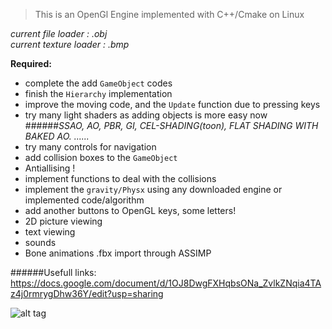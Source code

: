 >This is an OpenGl Engine implemented with C++/Cmake on Linux


_current file loader : .obj_  
_current texture loader : .bmp_ 

**Required:**
  - complete the add `GameObject` codes
  - finish the `Hierarchy` implementation
  - improve the moving code, and the `Update` function due to pressing keys
  - try many light shaders as adding objects is more easy now  
    ######*SSAO, AO, PBR, GI, CEL-SHADING(toon), FLAT SHADING WITH BAKED AO. ......*
  - try many controls for navigation 
  - add collision boxes to the `GameObject`
  - Antiallising !
  - implement functions to deal with the collisions
  - implement the `gravity/Physx` using any downloaded engine or implemented code/algorithm
  - add another buttons to OpenGL keys, some letters!
  - 2D picture viewing
  - text viewing
  - sounds
  - Bone animations .fbx import through ASSIMP  
  
  ######Usefull links: https://docs.google.com/document/d/1OJ8DwgFXHqbsONa_ZvlkZNqia4TAz4j0rmrygDhw36Y/edit?usp=sharing  
    
![alt tag](https://lh3.googleusercontent.com/omAgrBkPyitVlfCWBC_KPib5oFBHSkniMAFmpRQmGtIvSZuY7N8Wgir85Bd8Vi_22qWndtGR_ebsR2I=w1920-h985)
  
